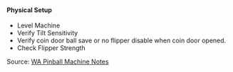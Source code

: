 #### Physical Setup
-   Level Machine
-   Verify Tilt Sensitivity
-   Verify coin door ball save or no flipper disable when coin door opened.
-   Check Flipper Strength

Source: [WA Pinball Machine Notes](http://wapinball.net/setups/)
